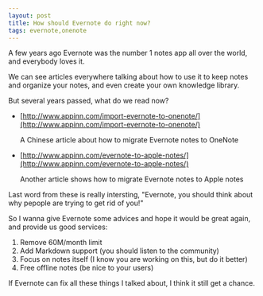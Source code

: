 ```yaml
---
layout: post
title: How should Evernote do right now?
tags: evernote,onenote
---
```


A few years ago Evernote was the number 1 notes app all over the world, and everybody loves it.

We can see articles everywhere talking about how to use it to keep notes and organize your notes, and even create your own knowledge library.

But several years passed, what do we read now?

- [http://www.appinn.com/import-evernote-to-onenote/](http://www.appinn.com/import-evernote-to-onenote/)

    A Chinese article about how to migrate Evernote notes to OneNote

- [http://www.appinn.com/evernote-to-apple-notes/](http://www.appinn.com/evernote-to-apple-notes/)

    Another article shows how to migrate Evernote notes to Apple notes

Last word from these is really intersting, "Evernote, you should think about why pepople are trying to get rid of you!"

So I wanna give Evernote some advices and hope it would be great again, and provide us good services:

1. Remove 60M/month limit
2. Add Markdown support (you should listen to the community)
3. Focus on notes itself (I know you are working on this, but do it better)
4. Free offline notes (be nice to your users)

If Evernote can fix all these things I talked about, I think it still get a chance.
